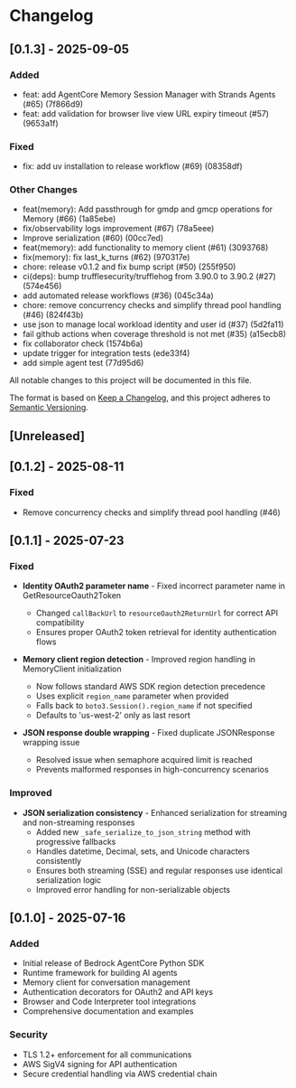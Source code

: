 # Changelog

## [0.1.3] - 2025-09-05

### Added
- feat: add AgentCore Memory Session Manager with Strands Agents (#65) (7f866d9)
- feat: add validation for browser live view URL expiry timeout (#57) (9653a1f)

### Fixed
- fix: add uv installation to release workflow (#69) (08358df)

### Other Changes
- feat(memory): Add passthrough for gmdp and gmcp operations for Memory (#66) (1a85ebe)
- fix/observability logs improvement (#67) (78a5eee)
- Improve serialization (#60) (00cc7ed)
- feat(memory): add functionality to memory client (#61) (3093768)
- fix(memory): fix last_k_turns (#62) (970317e)
- chore: release v0.1.2 and fix bump script (#50) (255f950)
- ci(deps): bump trufflesecurity/trufflehog from 3.90.0 to 3.90.2 (#27) (574e456)
- add automated release workflows (#36) (045c34a)
- chore: remove concurrency checks and simplify thread pool handling (#46) (824f43b)
- use json to manage local workload identity and user id (#37) (5d2fa11)
- fail github actions when coverage threshold is not met (#35) (a15ecb8)
- fix collaborator check (1574b6a)
- update trigger for integration tests (ede33f4)
- add simple agent test (77d95d6)

All notable changes to this project will be documented in this file.

The format is based on [Keep a Changelog](https://keepachangelog.com/en/1.0.0/),
and this project adheres to [Semantic Versioning](https://semver.org/spec/v2.0.0.html).

## [Unreleased]

## [0.1.2] - 2025-08-11

### Fixed
- Remove concurrency checks and simplify thread pool handling (#46)

## [0.1.1] - 2025-07-23

### Fixed
- **Identity OAuth2 parameter name** - Fixed incorrect parameter name in GetResourceOauth2Token
  - Changed `callBackUrl` to `resourceOauth2ReturnUrl` for correct API compatibility
  - Ensures proper OAuth2 token retrieval for identity authentication flows

- **Memory client region detection** - Improved region handling in MemoryClient initialization
  - Now follows standard AWS SDK region detection precedence
  - Uses explicit `region_name` parameter when provided
  - Falls back to `boto3.Session().region_name` if not specified
  - Defaults to 'us-west-2' only as last resort

- **JSON response double wrapping** - Fixed duplicate JSONResponse wrapping issue
  - Resolved issue when semaphore acquired limit is reached
  - Prevents malformed responses in high-concurrency scenarios

### Improved
- **JSON serialization consistency** - Enhanced serialization for streaming and non-streaming responses
  - Added new `_safe_serialize_to_json_string` method with progressive fallbacks
  - Handles datetime, Decimal, sets, and Unicode characters consistently
  - Ensures both streaming (SSE) and regular responses use identical serialization logic
  - Improved error handling for non-serializable objects

## [0.1.0] - 2025-07-16

### Added
- Initial release of Bedrock AgentCore Python SDK
- Runtime framework for building AI agents
- Memory client for conversation management
- Authentication decorators for OAuth2 and API keys
- Browser and Code Interpreter tool integrations
- Comprehensive documentation and examples

### Security
- TLS 1.2+ enforcement for all communications
- AWS SigV4 signing for API authentication
- Secure credential handling via AWS credential chain
